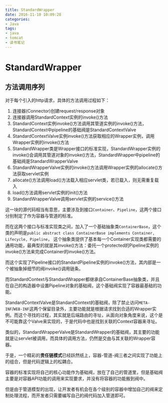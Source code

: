```yaml
---
title: StandardWrapper
date: 2016-11-10 10:09:28
categories: 
- Java
tags:
- java
- tomcat
- 读书笔记
---
```


# StandardWrapper

## 方法调用序列

对于每个引入的http请求，具体的方法调用过程如下：
1. 连接器(Connector)创建request/response对象
2. 连接器调用StandardContext实例的invoke()方法
3. StandardContext实例invoke()方法调用其管道实例的invoke()方法，StandardContext中pipeline的基础阀是StandardContextValve
4. StandardContextValve实例invoke()方法获取相应的Wrapper实例，调用Wrapper实例的invoke()方法
5. StandardWrapper类是Wrapper接口的标准实现，StandardWrapper实例的invoke()会调用其管道对象的invoke()方法，StandardWrapper中pipeline的基础阀是StandardWrapperValve
6. StandardWrapperValve实例的invoke()方法调用Wrapper实例的allocate()方法获取servlet实例
7. allocate()方法调用load()方法载入相应servlet类，若已载入，则无需重复载入
8. load()方法调用servlet实例的init()方法
9. StandardWrapperValve调用servlet实例的service()方法

这一块的源代码相当有意思，主要涉及到接口`Container`、`Pipeline`，这两个接口分别制定了作为容器与管道的标准。

而在这两个接口与标准实现类之间，加入了一个基础抽象类`ContainerBase`，这个类的声明是`public abstract class ContainerBase implements Container, Lifecycle, Pipeline`，
这个抽象类提供了基本每一个Container实现类都需要的通用功能，最典型的就是其invoke()方法：委托一个protected的Pipeline实例的invoke()方法来完成Container的invoke()方法。

而这个实现了Pipeline接口的StandardPipeline实例的invoke()方法，其内部是一个被抽象掉细节的阀invoke()调用链条。

而StandardContext与StandardWrapper都继承自ContainerBase抽象类，并且在自己的构造器中设置Pipeline对象的基础阀，这个基础阀实现了容器最基础的功能。

StandardContextValve是StandardContext的基础阀，除了禁止访问`META-INF`/`WEB-INF`这两个保留目录外，主要功能就是根据请求找到合适的Wrapper实例。而这个寻找的过程，其实就是后端路由的寻址，从面向对象角度来说，这个是不可能靠这个Valve来实现的，于是代码中也是找到关联的Context容器来寻址。

类似的，StandardWrapperValve是StandardWrapper的基础阀，其主要的功能就是让servlet被调用，而具体的调用方法，仍然是交由与其关联的Wrapper容器。

于是，一个精彩的**责任链模式**已经跃然纸上，容器-管道-阀三者之间实现了功能上的组合，但是代码逻辑上的松耦合。

容器的标准实现将自己的核心功能作为基础阀，放在了自己的管道里，但是基础阀主要是对容器API功能的调用来实现要求，并没有将容器的功能搬到阀中。

但是由于管道模型的出现，让开发者有机会在各个级别的容器中增加自己的阀来定制处理流程，而开发者只需要编写自己的阀代码加入管道即可。



